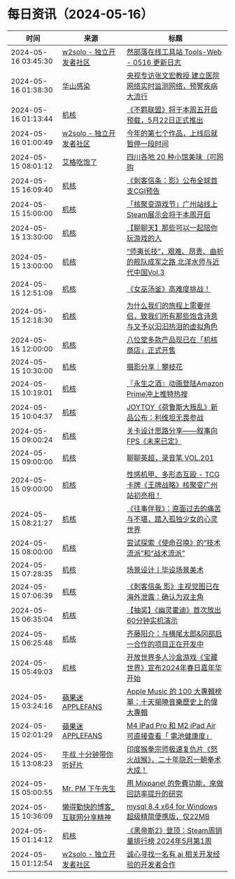 ﻿# 每日资讯（2024-05-16）

|时间|来源|标题|
|---|---|---|
|2024-05-16 03:45:30|[w2solo - 独立开发者社区](https://w2solo.com/topics/feed)|[然部落在线工具站 Tools-Web - 0516 更新日志](https://w2solo.com/topics/4623)|
|2024-05-16 01:38:30|[华山感染](https://feedpress.me/wx-hsinfect)|[央视专访张文宏教授 建立医院网络实时监测网络，预警疾病大流行](http://mp.weixin.qq.com/s?__biz=Mzk0ODIzMjMxNQ%3D%3D&mid=2247502970&idx=1&sn=3843a575064c1a9f38fa10fba1a6941c)|
|2024-05-16 01:13:44|[机核](https://www.gcores.com/rss)|[《不羁联盟》将于本周五开启预载，5月22日正式推出](https://www.gcores.com/articles/181945)|
|2024-05-16 01:00:49|[w2solo - 独立开发者社区](https://w2solo.com/topics/feed)|[今年的第七个作品，上线后就暂停一段时间](https://w2solo.com/topics/4622)|
|2024-05-15 08:01:12|[艾格吃饱了](https://feedpress.me/wx-aigechibaole)|[四川各地 20 种小馆美味（可网购](http://mp.weixin.qq.com/s?__biz=MjM5NTYxODQyMA%3D%3D&mid=2653453032&idx=1&sn=7a99fe0485b62fc878abb47de62db763)|
|2024-05-15 16:09:40|[机核](https://www.gcores.com/rss)|[《刺客信条：影》公布全球首支CGI预告](https://www.gcores.com/articles/181940)|
|2024-05-15 15:00:00|[机核](https://www.gcores.com/rss)|[「核聚变游戏节」广州站线上Steam展示会将于本周开启](https://www.gcores.com/articles/181894)|
|2024-05-15 13:30:00|[机核](https://www.gcores.com/rss)|[【聊聊天】那些可以一起陪你玩游戏的人](https://www.gcores.com/articles/181929)|
|2024-05-15 13:00:00|[机核](https://www.gcores.com/rss)|[“师夷长技”，艰难、昂贵、曲折的舰队成军之路 北洋水师与近代中国Vol.3](https://www.gcores.com/radios/173217)|
|2024-05-15 12:51:09|[机核](https://www.gcores.com/rss)|[《女巫汤釜》高难度挑战！](https://www.gcores.com/videos/181932)|
|2024-05-15 12:18:30|[机核](https://www.gcores.com/rss)|[为什么我们的旅程上需要伴侣，致我们所有那些饱含诗意与又予以汩汩热泪的虚拟角色](https://www.gcores.com/articles/181931)|
|2024-05-15 12:00:00|[机核](https://www.gcores.com/rss)|[八位堂多款产品现已在「机核商店」正式开售](https://www.gcores.com/articles/181862)|
|2024-05-15 10:30:00|[机核](https://www.gcores.com/rss)|[摄影分享｜攀枝花](https://www.gcores.com/articles/181918)|
|2024-05-15 10:19:01|[机核](https://www.gcores.com/rss)|[『永生之酒』动画登陆Amazon Prime冲上推特热搜](https://www.gcores.com/articles/181927)|
|2024-05-15 10:04:37|[机核](https://www.gcores.com/rss)|[JOYTOY《荷鲁斯大叛乱》新品公布：利维坦无畏参战](https://www.gcores.com/articles/181914)|
|2024-05-15 09:00:24|[机核](https://www.gcores.com/rss)|[关卡设计思路分享——叙事向FPS《未来已定》](https://www.gcores.com/articles/181922)|
|2024-05-15 09:00:00|[机核](https://www.gcores.com/rss)|[聊聊英超，录音笔 VOL.201](https://www.gcores.com/radios/181925)|
|2024-05-15 09:00:00|[机核](https://www.gcores.com/rss)|[性感机甲、多形态互殴 - TCG卡牌《王牌战略》核聚变广州站初亮相！](https://www.gcores.com/articles/181851)|
|2024-05-15 08:21:27|[机核](https://www.gcores.com/rss)|[《往事伴我》：直面过去的痛苦与不堪，踏入孤独少女的心灵世界](https://www.gcores.com/articles/181919)|
|2024-05-15 08:00:00|[机核](https://www.gcores.com/rss)|[尝试探索《使命召唤》的“技术流派”和“战术流派”](https://www.gcores.com/articles/181861)|
|2024-05-15 07:28:35|[机核](https://www.gcores.com/rss)|[场景设计丨毕设场景美术](https://www.gcores.com/videos/181906)|
|2024-05-15 07:06:39|[机核](https://www.gcores.com/rss)|[《刺客信条 影》主视觉图已在海外泄露：确认为双主角](https://www.gcores.com/articles/181907)|
|2024-05-15 06:35:04|[机核](https://www.gcores.com/rss)|[【抽奖】《幽灵霍迪》首次放出60分钟实机演示](https://www.gcores.com/articles/181910)|
|2024-05-15 06:25:48|[机核](https://www.gcores.com/rss)|[齐藤阳介：与横尾太郎&冈部启一合作的项目正在开发中](https://www.gcores.com/articles/181911)|
|2024-05-15 05:49:03|[机核](https://www.gcores.com/rss)|[开放世界多人沙盒游戏《宝藏世界》宣布2024年春日嘉年华开始](https://www.gcores.com/articles/181908)|
|2024-05-15 03:24:16|[蘋果迷 APPLEFANS](https://applefans.today/feed/)|[Apple Music 的 100 大專輯榜單：十天揭曉音樂歷史上的偉大專輯](https://applefans.today/2024-05-apple-music-100-best-albums-event/)|
|2024-05-15 02:01:29|[蘋果迷 APPLEFANS](https://applefans.today/feed/)|[M4 iPad Pro 和 M2 iPad Air 可直接查看「 電池健康度」](https://applefans.today/2024-05-ipad-battery-health/)|
|2024-05-15 13:08:23|[牛叔 十分钟带你听好片](https://getpodcast.xyz/data/ximalaya/11534451.xml)|[印度猴拳宗师极速复仇片《怒火战猴》，二十年隐忍一朝拳术大成！](https://www.ximalaya.com/sound/728988556)|
|2024-05-15 05:00:55|[Mr. PM 下午先生](http://feeds.feedburner.com/pmmustknow)|[用 Mixpanel 的免費功能，來做回訪率提升的研究](https://mrpm.cc/?p=1646)|
|2024-05-15 10:36:09|[懒得勤快的博客_互联网分享精神](https://masuit.com/rss)|[mysql 8.4 x64 for Windows超级精简便携版，仅22MB](https://masuit.com/1567)|
|2024-05-15 01:14:12|[机核](https://www.gcores.com/rss)|[《黑帝斯2》登顶：Steam周销量排行榜 2024年5月第1周](https://www.gcores.com/articles/181883)|
|2024-05-15 01:12:54|[w2solo - 独立开发者社区](https://w2solo.com/topics/feed)|[诚心寻找一名有 ai 相关开发经验的开发者合作](https://w2solo.com/topics/4617)|
